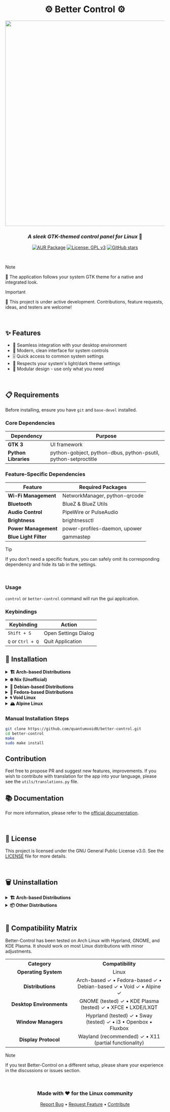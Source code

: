 <div align="center">

# ⚙️ Better Control ⚙️

<img src="https://github.com/user-attachments/assets/4ac1bfc4-6a0e-4134-83c3-1356d5a71e33" width="650">

### *A sleek GTK-themed control panel for Linux* 🐧

[![AUR Package](https://img.shields.io/aur/version/better-control-git?style=flat-square&logo=arch-linux&label=AUR&color=1793d1)](https://aur.archlinux.org/packages/better-control-git)
[![License: GPL v3](https://img.shields.io/badge/License-GPLv3-blue.svg?style=flat-square)](LICENSE)
[![GitHub stars](https://img.shields.io/github/stars/quantumvoid0/better-control?style=flat-square&color=yellow)](https://github.com/quantumvoid0/better-control/stargazers)

</div>

<br>

> [!NOTE]
> 🎨 The application follows your system GTK theme for a native and integrated look.

> [!IMPORTANT]
> 🚧 This project is under active development. Contributions, feature requests, ideas, and testers are welcome!

<br>

## ✨ Features

- 🔄 Seamless integration with your desktop environment
- 📱 Modern, clean interface for system controls
- 🎚️ Quick access to common system settings
- 🌙 Respects your system's light/dark theme settings
- 🧩 Modular design - use only what you need

<br>

## 📋 Requirements

Before installing, ensure you have `git` and `base-devel` installed.

### Core Dependencies

| Dependency | Purpose |
|------------|---------|
| **GTK 3** | UI framework |
| **Python Libraries** | python-gobject, python-dbus, python-psutil, python-setproctitle |

### Feature-Specific Dependencies

| Feature | Required Packages |
|---------|------------------|
| **Wi-Fi Management** | NetworkManager, python-qrcode |
| **Bluetooth** | BlueZ & BlueZ Utils |
| **Audio Control** | PipeWire or PulseAudio |
| **Brightness** | brightnessctl |
| **Power Management** | power-profiles-daemon, upower |
| **Blue Light Filter** | gammastep |

> [!TIP]
> If you don't need a specific feature, you can safely omit its corresponding dependency and hide its tab in the settings.

<br>

### Usage

`control` or `better-control` command will run the gui application.

### Keybindings

| Keybinding | Action |
|------------|--------|
| `Shift + S` | Open Settings Dialog |
| `Q` or `Ctrl + Q` | Quit Application |


## 💾 Installation

<details>
<summary><b>🏗️ Arch-based Distributions</b></summary>

```bash
yay -S better-control-git
```
> This will directly install dependencies and the app. No further steps required.
</details>

<details>
<summary><b>❄️ Nix (Unofficial)</b></summary>

> This is an unofficial Nix flake maintained by the community. All issues related to it should be directed to their repository:
> 
> https://github.com/Rishabh5321/better-control-flake
</details>

<details>
<summary><b>🐧 Debian-based Distributions</b></summary>

```bash
sudo apt update && sudo apt install -y libgtk-3-dev network-manager bluez bluez-utils pulseaudio brightnessctl python3-gi python3-dbus python3 power-profiles-daemon gammastep python3-requests python3-qrcode
```
</details>

<details>
<summary><b>🎩 Fedora-based Distributions</b></summary>

```bash
sudo dnf install -y gtk3 NetworkManager bluez bluez-utils pulseaudio brightnessctl python3-gobject python3-dbus python3 power-profiles-daemon gammastep python3-requests python3-qrcode
```
</details>

<details>
<summary><b>🌀 Void Linux</b></summary>

```bash
sudo xbps-install -S gtk3 NetworkManager bluez bluez-utils pulseaudio brightnessctl python3-gobject python3-dbus python3 power-profiles-daemon gammastep python3-requests python3-qrcode
```
</details>

<details>
<summary><b>🏔️ Alpine Linux</b></summary>

```bash
sudo apk add gtk3 networkmanager bluez bluez-utils pulseaudio brightnessctl py3-gobject py3-dbus python3 power-profiles-daemon gammastep py3-requests py3-qrcode
```
</details>

### Manual Installation Steps

```bash
git clone https://github.com/quantumvoid0/better-control.git
cd better-control
make
sudo make install
```

## Contribution
Feel free to propose PR and suggest new features, improvements. If you wish to contribute with translation for the app into your language, please see the `utils/translations.py` file.

## 📚 Documentation

For more information, please refer to the [official documentation](https://github.com/quantumvoid0/better-control/wiki).

<br>

## 📄 License

This project is licensed under the GNU General Public License v3.0. See the [LICENSE](LICENSE) file for more details.

<br>

## 🗑️ Uninstallation

<details>
<summary><b>🏗️ Arch-based Distributions</b></summary>

```bash
yay -Rns better-control-git
```
</details>

<details>
<summary><b>📦 Other Distributions</b></summary>

```bash
git clone https://github.com/quantumvoid0/better-control
cd better-control
sudo make uninstall
```
</details>

<br>

## 🧪 Compatibility Matrix

Better-Control has been tested on Arch Linux with Hyprland, GNOME, and KDE Plasma. It should work on most Linux distributions with minor adjustments.

<table>
  <tr>
    <th align="center" width="200">Category</th>
    <th align="center">Compatibility</th>
  </tr>
  <tr>
    <td align="center"><b>Operating System</b></td>
    <td align="center">Linux</td>
  </tr>
  <tr>
    <td align="center"><b>Distributions</b></td>
    <td align="center">Arch-based ✓ • Fedora-based ✓ • Debian-based ✓ • Void ✓ • Alpine ✓</td>
  </tr>
  <tr>
    <td align="center"><b>Desktop Environments</b></td>
    <td align="center">GNOME (tested) ✓ • KDE Plasma (tested) ✓ • XFCE • LXDE/LXQT</td>
  </tr>
  <tr>
    <td align="center"><b>Window Managers</b></td>
    <td align="center">Hyprland (tested) ✓ • Sway (tested) ✓ • i3 • Openbox • Fluxbox</td>
  </tr>
  <tr>
    <td align="center"><b>Display Protocol</b></td>
    <td align="center">Wayland (recommended) ✓ • X11 (partial functionality)</td>
  </tr>
</table>

> [!NOTE]
> If you test Better-Control on a different setup, please share your experience in the discussions or issues section.

<br>

<div align="center">
  
### Made with ❤️ for the Linux community

[Report Bug](https://github.com/quantumvoid0/better-control/issues) • 
[Request Feature](https://github.com/quantumvoid0/better-control/issues) • 
[Contribute](#contribution)

</div>
